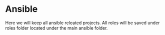 # Ansible
Here we will keep all ansible releated projects.
All roles will be saved under roles folder located under the main ansible folder.

